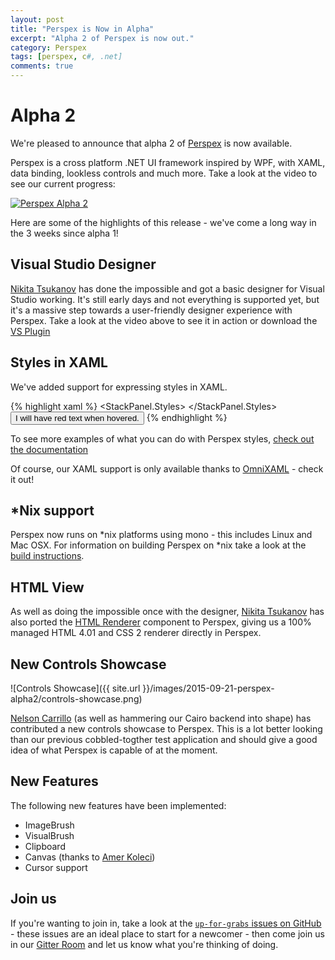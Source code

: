 ```yaml
---
layout: post
title: "Perspex is Now in Alpha"
excerpt: "Alpha 2 of Perspex is now out."
category: Perspex
tags: [perspex, c#, .net]
comments: true
---
```


# Alpha 2

We're pleased to announce that alpha 2 of
[Perspex](https://github.com/grokys/Perspex/) is now available.

Perspex is a cross platform .NET UI framework inspired by WPF, with XAML, data
binding, lookless controls and much more. Take a look at the video to see our
current progress:

[![Perspex Alpha 2](http://img.youtube.com/vi/c_AB_XSILp0/0.jpg)](https://www.youtube.com/watch?v=c_AB_XSILp0 "Perspex Alpha 2")

Here are some of the highlights of this release - we've come a long way in the
3 weeks since alpha 1!

## Visual Studio Designer

[Nikita Tsukanov](https://github.com/kekekeks) has done the impossible and
got a basic designer for Visual Studio working. It's still early days and not
everything is supported yet, but it's a massive step towards a user-friendly
designer experience with Perspex. Take a look at the video above to see it in
action or download the [VS Plugin](https://visualstudiogallery.msdn.microsoft.com/87db356c-cec9-4a07-b7db-a4ed8a921ac9)

## Styles in XAML

We've added support for expressing styles in XAML.

{% highlight xaml %}
<StackPanel>
  <StackPanel.Styles>
    <Style Selector="Button:pointerover">
      <Setter Property="Button.Foreground" Value="Red"/>
    </Style>
  </StackPanel.Styles>
  <Button>I will have red text when hovered.</Button>
</StackPanel>
{% endhighlight %}

To see more examples of what you can do with Perspex styles, [check out the documentation](https://github.com/Perspex/Perspex/blob/master/docs/styles.md)

Of course, our XAML support is only available thanks to [OmniXAML](https://github.com/superjmn/omnixaml) - check it out!

## \*Nix support

Perspex now runs on \*nix platforms using mono - this includes Linux and Mac
OSX. For information on building Perspex on \*nix take a look at the [build
instructions](https://github.com/Perspex/Perspex/blob/master/docs/build.md).

## HTML View

As well as doing the impossible once with the designer, [Nikita Tsukanov](https://github.com/kekekeks) has also ported the [HTML Renderer](https://htmlrenderer.codeplex.com/) component to Perspex, giving us a
100% managed HTML 4.01 and CSS 2 renderer directly in Perspex.

## New Controls Showcase

![Controls Showcase]({{ site.url }}/images/2015-09-21-perspex-alpha2/controls-showcase.png)

[Nelson Carrillo](https://github.com/ncarrillo) (as well as hammering our Cairo
backend into shape) has contributed a new controls showcase to Perspex. This
is a lot better looking than our previous cobbled-togther test application and
should give a good idea of what Perspex is capable of at the moment.

## New Features

The following new features have been implemented:

- ImageBrush
- VisualBrush
- Clipboard
- Canvas (thanks to [Amer Koleci](https://github.com/amerkoleci))
- Cursor support

## Join us

If you're wanting to join in, take a look at the [`up-for-grabs` issues on
GitHub](https://github.com/Perspex/Perspex/labels/up-for-grabs) - these issues
are an ideal place to start for a newcomer - then come join us in our [Gitter Room](https://gitter.im/Perspex/Perspex)
and let us know what you're thinking of doing.
